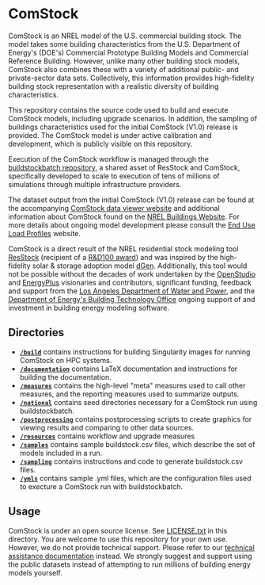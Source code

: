 # ComStock
ComStock is an NREL model of the U.S. commercial building stock. The model takes some building characteristics from the
U.S. Department of Energy's (DOE's) Commercial Prototype Building Models and Commercial Reference Building. However,
unlike many other building stock models, ComStock also combines these with a variety of additional public- and
private-sector data sets. Collectively, this information provides high-fidelity building stock representation with a
realistic diversity of building characteristics.

This repository contains the source code used to build and execute ComStock models, including upgrade scenarios. In
addition, the sampling of buildings characteristics used for the initial ComStock (V1.0) release is provided.  The ComStock model is under active calibration and development, which is publicly visible on this repository.

Execution of the ComStock workflow is managed through the [buildstockbatch repository](https://github.com/NREL/buildstockbatch), a shared asset of ResStock and ComStock,
specifically developed to scale to execution of tens of millions of simulations through multiple infrastructure
providers.

The dataset output from the initial ComStock (V1.0) release can be found at the accompanying
[ComStock data viewer website](https://comstock.nrel.gov) and additional information about ComStock found on the
[NREL Buildings Website](https://www.nrel.gov/buildings/comstock.html). For more details about ongoing model development
please consult the [End Use Load Profiles](https://www.nrel.gov/buildings/end-use-load-profiles.html) website.

ComStock is a direct result of the NREL residential stock modeling tool
[ResStock](https://www.nrel.gov/buildings/resstock.html) (recipient of a
[R&D100 award](https://www.rdworldonline.com/rd100/resstock-a-21st-century-tool-for-energy-efficiency-modeling-with-unparalleled-granularity/))
and was inspired by the high-fidelity solar & storage adoption model [dGen](https://www.nrel.gov/analysis/dgen/).
Additionally, this tool would not be possible without the decades of work undertaken by the
[OpenStudio](https://www.openstudio.net/) and [EnergyPlus](https://energyplus.net/) visionaries and contributors,
significant funding, feedback and support from the [Los Angeles Department of Water and Power](https://www.ladwp.com/),
and the [Department of Energy's Building Technology Office](https://www.energy.gov/eere/buildings/building-technologies-office)
ongoing support of and investment in building energy modeling software.

## Directories
- [**`/build`**](https://github.com/NREL/comstock-internal/tree/develop/build) contains instructions for building Singularity images for running ComStock on HPC systems.
- [**`/documentation`**](https://github.com/NREL/comstock-internal/tree/develop/documentation) contains LaTeX documentation and instructions for building the documentation.
- [**`/measures`**](https://github.com/NREL/comstock-internal/tree/develop/measures) contains the high-level "meta" measures used to call other measures, and the reporting measures used to summarize outputs.
- [**`/national`**](https://github.com/NREL/comstock-internal/tree/develop/national) contains seed directories necessary for a ComStock run using buildstockbatch.
- [**`/postprocessing`**](https://github.com/NREL/comstock-internal/tree/develop/postprocessing) contains postprocessing scripts to create graphics for viewing results and comparing to other data sources.
- [**`/resources`**](https://github.com/NREL/comstock-internal/tree/develop/resources) contains workflow and upgrade measures
- [**`/samples`**](https://github.com/NREL/comstock-internal/tree/develop/samples) contains sample buildstock.csv files, which describe the set of models included in a run.
- [**`/sampling`**](https://github.com/NREL/comstock-internal/tree/develop/sampling) contains instructions and code to generate buildstock.csv files.
- [**`/ymls`**](https://github.com/NREL/comstock-internal/tree/develop/ymls) contains sample .yml files, which are the configuration files used to execture a ComStock run with buildstockbatch.

## Usage
ComStock is under an open source license. See [LICENSE.txt](https://github.com/NREL/comstock-internal/blob/develop/LICENSE.txt) in this directory.
You are welcome to use this repository for your own use. However, we do not provide technical support. Please refer to our [technical assistance documentation](https://nrel.github.io/ComStock.github.io/docs/resources/resources.html) instead. We strongly suggest and support using the public datasets instead of attempting to run millions of building energy models yourself.
